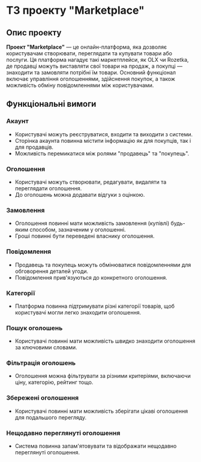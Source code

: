 # ТЗ проекту "Marketplace"

## Опис проекту

**Проект "Marketplace"** — це онлайн-платформа, яка дозволяє користувачам створювати, переглядати та купувати товари або послуги. Ця платформа нагадує такі маркетплейси, як OLX чи Rozetka, де продавці можуть виставляти свої товари на продаж, а покупці — знаходити та замовляти потрібні їм товари. Основний функціонал включає управління оголошеннями, здійснення покупок, а також можливість обміну повідомленнями між користувачами.

## Функціональні вимоги

### Акаунт
- Користувачі можуть реєструватися, входити та виходити з системи.
- Сторінка акаунта повинна містити інформацію як для покупців, так і для продавців.
- Можливість перемикатися між ролями "продавець" та "покупець".

### Оголошення
- Користувачі можуть створювати, редагувати, видаляти та переглядати оголошення.
- До оголошень можна додавати відгуки з оцінкою.

### Замовлення
- Оголошення повинні мати можливість замовлення (купівлі) будь-яким способом, зазначеним у оголошенні.
- Гроші повинні бути переведені власнику оголошення.

### Повідомлення
- Продавець та покупець можуть обмінюватися повідомленнями для обговорення деталей угоди.
- Повідомлення прив'язуються до конкретного оголошення.

### Категорії
- Платформа повинна підтримувати різні категорії товарів, щоб користувачі могли легко знаходити оголошення.

### Пошук оголошень
- Користувачі повинні мати можливість швидко знаходити оголошення за ключовими словами.

### Фільтрація оголошень
- Оголошення можна фільтрувати за різними критеріями, включаючи ціну, категорію, рейтинг тощо.

### Збережені оголошення
- Користувачі повинні мати можливість зберігати цікаві оголошення для подальшого перегляду.

### Нещодавно переглянуті оголошення
- Система повинна запам'ятовувати та відображати нещодавно переглянуті оголошення.

